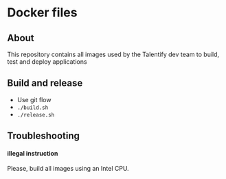 # Docker files


## About
This repository contains all images used by the Talentify dev team to build, test and deploy applications


## Build and release
* Use git flow
* `./build.sh`
* `./release.sh`


## Troubleshooting

#### illegal instruction
Please, build all images using an Intel CPU.

